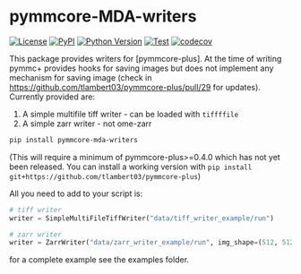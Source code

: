 # pymmcore-MDA-writers

[![License](https://img.shields.io/pypi/l/pymmcore-MDA-writers.svg?color=green)](https://github.com/ianhi/pymmcore-MDA-writers/raw/main/LICENSE)
[![PyPI](https://img.shields.io/pypi/v/pymmcore-MDA-writers.svg?color=green)](https://pypi.org/project/pymmcore-MDA-writers)
[![Python Version](https://img.shields.io/pypi/pyversions/pymmcore-MDA-writers.svg?color=green)](https://python.org)
[![Test](https://github.com/ianhi/pymmcore-MDA-writers/actions/workflows/ci.yml/badge.svg)](https://github.com/ianhi/mpl-interactions/actions/)
[![codecov](https://codecov.io/gh/ianhi/pymmcore-MDA-writers/branch/main/graph/badge.svg)](https://codecov.io/gh/ianhi/pymmcore-MDA-writers)

This package provides writers for [pymmcore-plus]. At the time of writing pymmc+ provides hooks for saving images but does not implement
any mechanism for saving image (check in https://github.com/tlambert03/pymmcore-plus/pull/29 for updates). Currently provided are:

1. A simple multifile tiff writer - can be loaded with `tiffffile`
2. A simple zarr writer - not ome-zarr

```bash
pip install pymmcore-mda-writers
```

(This will require a minimum of pymmcore-plus>=0.4.0 which has not yet been released. You can install a working version with `pip install git+https://github.com/tlambert03/pymmcore-plus`)


All you need to add to your script is:
```python
# tiff writer
writer = SimpleMultiFileTiffWriter("data/tiff_writer_example/run")

# zarr writer
writer = ZarrWriter("data/zarr_writer_example/run", img_shape=(512, 512), dtype=np.uint16)
```

for a complete example see the examples folder.
